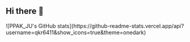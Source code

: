 ## Hi there 👋

<!--
**taku7664/taku7664** is a ✨ _special_ ✨ repository because its `README.md` (this file) appears on your GitHub profile.

Here are some ideas to get you started:

- 🔭 I’m currently working on ...
- 🌱 I’m currently learning ...
- 👯 I’m looking to collaborate on ...
- 🤔 I’m looking for help with ...
- 💬 Ask me about ...
- 📫 How to reach me: ...
- 😄 Pronouns: ...
- ⚡ Fun fact: ...
-->![PPAK_JU's GitHub stats](https://github-readme-stats.vercel.app/api?username=qkr6411&show_icons=true&theme=onedark)
